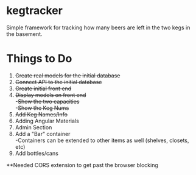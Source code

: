 # kegtracker
Simple framework for tracking how many beers are left in the two kegs in the basement.

# Things to Do
1. ~~Create real models for the initial database~~
2. ~~Connect API to the initial database~~
3. ~~Create initial front end~~
4. ~~Display models on front end~~  
    -~~Show the two capacities~~  
    -~~Show the Keg Nums~~  
5. ~~Add Keg Names/Info~~
6. Adding Angular Materials
7. Admin Section  
8. Add a "Bar" container  
-Containers can be extended to other items as well (shelves, closets, etc)
9. Add bottles/cans


**Needed CORS extension to get past the browser blocking